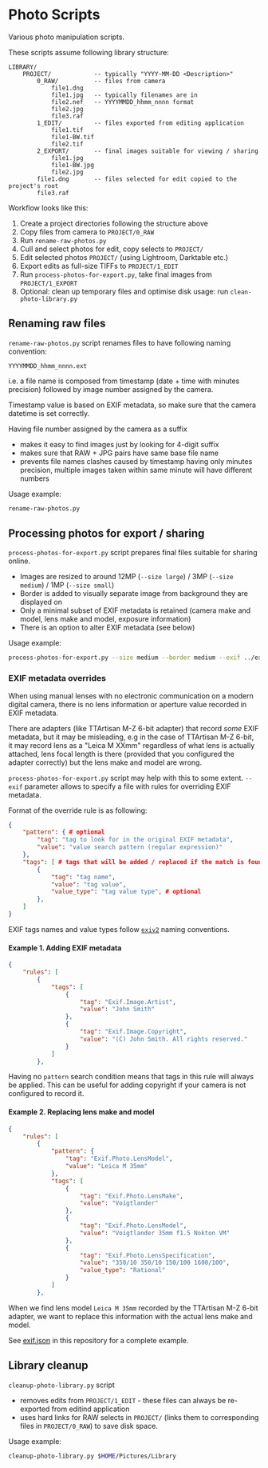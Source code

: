 # Photo Scripts

Various photo manipulation scripts.

These scripts assume following library structure:

```
LIBRARY/
    PROJECT/            -- typically "YYYY-MM-DD <Description>"
        0_RAW/          -- files from camera
            file1.dng
            file1.jpg   -- typically filenames are in
            file2.nef   -- YYYYMMDD_hhmm_nnnn format   
            file2.jpg
            file3.raf
        1_EDIT/         -- files exported from editing application
            file1.tif
            file1-BW.tif
            file2.tif
        2_EXPORT/       -- final images suitable for viewing / sharing
            file1.jpg
            file1-BW.jpg
            file2.jpg
        file1.dng       -- files selected for edit copied to the project's root
        file3.raf
```

Workflow looks like this:

1. Create a project directories following the structure above
2. Copy files from camera to `PROJECT/0_RAW`
3. Run `rename-raw-photos.py`
4. Cull and select photos for edit, copy selects to `PROJECT/`
5. Edit selected photos `PROJECT/` (using Lightroom, Darktable etc.)
6. Export edits as full-size TIFFs to `PROJECT/1_EDIT`
7. Run `process-photos-for-export.py`, take final images from `PROJECT/1_EXPORT`
8. Optional: clean up temporary files and optimise disk usage:
   run `clean-photo-library.py`

## Renaming raw files

`rename-raw-photos.py` script renames files to have following naming convention:

```
YYYYMMDD_hhmm_nnnn.ext
```

i.e. a file name is composed from timestamp (date + time with minutes precision)
followed by image number assigned by the camera.

Timestamp value is based on EXIF metadata, so make sure that the camera datetime
is set correctly.

Having file number assigned by the camera as a suffix

- makes it easy to find images just by looking for 4-digit suffix
- makes sure that RAW + JPG pairs have same base file name
- prevents file names clashes caused by timestamp having only minutes precision,
  multiple images taken within same minute will have different numbers

Usage example:

```bash
rename-raw-photos.py
```

## Processing photos for export / sharing

`process-photos-for-export.py` script prepares final files suitable for sharing
online.

- Images are resized to around 12MP (`--size large`) / 3MP (`--size medium`) /
  1MP (`--size small`)
- Border is added to visually separate image from background they are
  displayed on
- Only a minimal subset of EXIF metadata is retained (camera make and model,
  lens make and model, exposure information)
- There is an option to alter EXIF metadata (see below)

Usage example:

```bash
process-photos-for-export.py --size medium --border medium --exif ../exif.json
```

### EXIF metadata overrides

When using manual lenses with no electronic communication on a modern digital
camera, there is no lens information or aperture value recorded in EXIF
metadata.

There are adapters (like TTArtisan M-Z 6-bit adapter) that record _some_ EXIF
metadata, but it may be misleading, e.g in the case of TTArtisan M-Z 6-bit,
it may record lens as a "Leica M XXmm" regardless of what lens is actually
attached, lens focal length is there (provided that you configured the adapter
correctly) but the lens make and model are wrong.

`process-photos-for-export.py` script may help with this to some extent.
`--exif` parameter allows to specify a file with rules for overriding EXIF
metadata.

Format of the override rule is as following:

```json
{
    "pattern": { # optional
        "tag": "tag to look for in the original EXIF metadata",
        "value": "value search pattern (regular expression)"
    },
    "tags": [ # tags that will be added / replaced if the match is found
        {
            "tag": "tag name",
            "value": "tag value",
            "value_type": "tag value type", # optional
        },
    ]
}
```

EXIF tags names and value types follow [`exiv2`](https://exiv2.org/) naming
conventions.

#### Example 1. Adding EXIF metadata

```json
{
    "rules": [
        {
            "tags": [
                {
                    "tag": "Exif.Image.Artist",
                    "value": "John Smith"
                },
                {
                    "tag": "Exif.Image.Copyright",
                    "value": "(C) John Smith. All rights reserved."
                }
            ]
        },
```

Having no `pattern` search condition means that tags in this rule will always
be applied. This can be useful for adding copyright if your camera is not
configured to record it.

#### Example 2. Replacing lens make and model

```json
{
    "rules": [
        {
            "pattern": {
                "tag": "Exif.Photo.LensModel",
                "value": "Leica M 35mm"
            },
            "tags": [
                {
                    "tag": "Exif.Photo.LensMake",
                    "value": "Voigtlander"
                },
                {
                    "tag": "Exif.Photo.LensModel",
                    "value": "Voigtlander 35mm f1.5 Nokton VM"
                },
                {
                    "tag": "Exif.Photo.LensSpecification",
                    "value": "350/10 350/10 150/100 1600/100",
                    "value_type": "Rational"
                }
            ]
        },
```

When we find lens model `Leica M 35mm` recorded by the TTArtisan M-Z 6-bit
adapter, we want to replace this information with the actual lens make and
model.

See [exif.json](./exif-voigtlander.json) in this repository for a complete example.

## Library cleanup

`cleanup-photo-library.py` script

* removes edits from `PROJECT/1_EDIT` - these files can
  always be re-exported from editind application
* uses hard links for RAW selects in `PROJECT/`
  (links them to corresponding files in `PROJECT/0_RAW`)
  to save disk space.

Usage example:

```bash
cleanup-photo-library.py $HOME/Pictures/Library
```